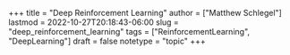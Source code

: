 +++
title = "Deep Reinforcement Learning"
author = ["Matthew Schlegel"]
lastmod = 2022-10-27T20:18:43-06:00
slug = "deep_reinforcement_learning"
tags = ["ReinforcementLearning", "DeepLearning"]
draft = false
notetype = "topic"
+++
